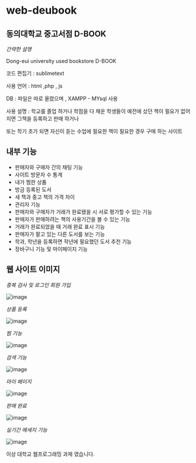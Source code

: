 # web-deubook

동의대학교 중고서점 D-BOOK
-
*간략한 설명*

Dong-eui university used bookstore D-BOOK

코드 편집기 : sublimetext 

사용 언어 : html ,php , js 

DB : 파일은 따로 올렸으며 , XAMPP - MYsql 사용

사용 설명 : 학교를 졸업 하거나 학점을 다 채운 학생들이 예전에 샀던 책이 필요가 없어지면 그책을 등록하고 판매 하거나

또는 학기 초가 되면 자신이 듣는 수업에 필요한 책이 필요한 경우 구매 하는 사이트 

내부 기능 
-
- 판매자와 구매자 간의 채팅 기능
- 사이트 방문자 수 통계
- 내가 찜한 상품
- 방금 등록된 도서
- 새 책과 중고 책의 가격 차이
- 관리자 기능
- 판매자와 구매자가 거래가 완료됐을 시 서로 평가할 수 있는 기능
- 판매자가 판매하려는 책의 사용기간을 볼 수 있는 기능
- 거래가 완료되었을 때 거래 완료 표시 기능
- 판매자가 팔고 있는 다른 도서를 보는 기능
- 학과, 학년을 등록하면 작년에 필요했던 도서 추천 기능
- 장바구니 기능 및 마이페이지 기능

웹 사이트 이미지 
- 
*중복 검사 및 로그인 회원 가입*

![image](https://github.com/dhdhfkk1119/web-deubook/assets/140272714/f0604555-01b0-46ac-9a63-5d71c8e39f71)

*상품 등록*

![image](https://github.com/dhdhfkk1119/web-deubook/assets/140272714/170b9627-e413-47b9-aaeb-4afb7d7c3600)

*찜 기능*

![image](https://github.com/dhdhfkk1119/web-deubook/assets/140272714/e8b89f17-922d-4f91-9981-d78d4a14b64e)

*검색 기능*

![image](https://github.com/dhdhfkk1119/web-deubook/assets/140272714/964d3605-ec8e-41cf-aa64-8f4591603cfd)

*마이 페이지*

![image](https://github.com/dhdhfkk1119/web-deubook/assets/140272714/dc797d5c-ed3e-4130-900a-f4e8ce3f4b91)

*판매 완료*

![image](https://github.com/dhdhfkk1119/web-deubook/assets/140272714/5ba39bc3-52d3-450a-b017-3f905f0993b2)

*실기간 메세지 기능*

![image](https://github.com/dhdhfkk1119/web-deubook/assets/140272714/29ea25f3-aa8a-4c97-81c0-0cedf33f4ec5)

이상 대학교 웹프로그래밍 과제 였습니다.
